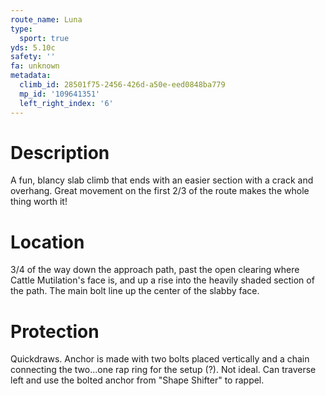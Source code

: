 ```yaml
---
route_name: Luna
type:
  sport: true
yds: 5.10c
safety: ''
fa: unknown
metadata:
  climb_id: 28501f75-2456-426d-a50e-eed0848ba779
  mp_id: '109641351'
  left_right_index: '6'
---
```

# Description
A fun, blancy slab climb that ends with an easier section with a crack and overhang.  Great movement  on the first 2/3 of the route makes the whole thing worth it!

# Location
3/4 of the way down the approach path, past the open clearing where Cattle Mutilation's face is, and up a rise into the heavily shaded section of the path.  The main bolt line up the center of the slabby face.

# Protection
Quickdraws.  Anchor is made with two bolts placed vertically and a chain connecting the two...one rap ring for the setup (?).  Not ideal.  Can traverse left and use the bolted anchor from "Shape Shifter" to rappel.
